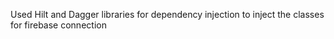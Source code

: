 Used Hilt and Dagger libraries for dependency injection to inject the classes for firebase connection
